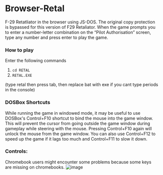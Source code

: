 # Browser-Retal
F-29 Retatliator in the browser using JS-DOS. The original copy protection is bypassed for this version of F29 Retaliator. When the game prompts you to enter a number-letter combination on the “Pilot Authorisation” screen, type any number and press enter to play the game.

### How to play
Enter the following commands
1) `cd RETAL`
2) `RETAL.EXE`
   
(type retal then press tab, then replace bat with exe if you cant type periods in the console)

### DOSBox Shortcuts
While running the game in windowed mode, it may be useful to use DOSBox's Control+F10 shortcut to bind the mouse into the game window. This will prevent the cursor from going outside the game window during gameplay while steering with the mouse. Pressing Control+F10 again will unlock the mouse from the game window. You can also use Control+F12 to speed up the game if it lags too much and Control+F11 to slow it down.

### Controls:
Chromebook users might encounter some problems because some keys are missing on chromebooks.
![image](https://github.com/catfoolyou/Browser-Retal/assets/95507639/0b6ec734-c73d-48b6-8a18-160908b966c1)
